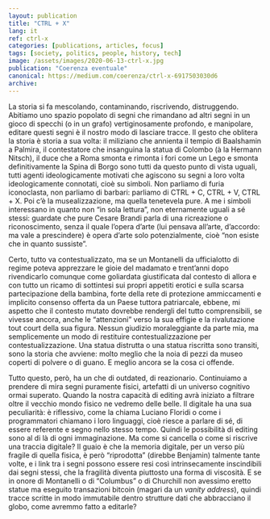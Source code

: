 ```yaml
---
layout: publication
title: "CTRL + X"
lang: it
ref: ctrl-x
categories: [publications, articles, focus]
tags: [society, politics, people, history, tech]
image: /assets/images/2020-06-13-ctrl-x.jpg
publication: "Coerenza eventuale"
canonical: https://medium.com/coerenza/ctrl-x-6917503030d6
archive:
---
```


La storia si fa mescolando, contaminando, riscrivendo, distruggendo. Abitiamo uno spazio popolato di segni che rimandano ad altri segni in un gioco di specchi (o in un grafo) vertiginosamente profondo, e manipolare, editare questi segni è il nostro modo di lasciare tracce. Il gesto che oblitera la storia è storia a sua volta: il miliziano che annienta il tempio di Baalshamin a Palmira, il contestatore che insanguina la statua di Colombo (à la Hermann Nitsch), il duce che a Roma smonta e rimonta i fori come un Lego e smonta definitivamente la Spina di Borgo sono tutti da questo punto di vista uguali, tutti agenti ideologicamente motivati che agiscono su segni a loro volta ideologicamente connotati, cioè su simboli. Non parliamo di furia iconoclasta, non parliamo di barbari: parliamo di CTRL + C, CTRL + V, CTRL + X. Poi c’è la musealizzazione, ma quella tenetevela pure. A me i simboli interessano in quanto non “in sola lettura”, non eternamente uguali a sé stessi: guardate che pure Cesare Brandi parla di una ricreazione o riconoscimento, senza il quale l’opera d’arte (lui pensava all’arte, d’accordo: ma vale a prescindere) è opera d’arte solo potenzialmente, cioè “non esiste che in quanto sussiste”.

Certo, tutto va contestualizzato, ma se un Montanelli da ufficialotto di regime poteva apprezzare le gioie del madamato e trent’anni dopo rivendicarlo comunque come goliardata giustificata dal contesto di allora e con tutto un ricamo di sottintesi sui propri appetiti erotici e sulla scarsa partecipazione della bambina, forte della rete di protezione ammiccamenti e implicito consenso offerta da un Paese tuttora patriarcale, ebbene, mi aspetto che il contesto mutato dovrebbe rendergli del tutto comprensibili, se vivesse ancora, anche le “attenzioni” verso la sua effigie e la rivalutazione tout court della sua figura. Nessun giudizio moraleggiante da parte mia, ma semplicemente un modo di restituire contestualizzazione per contestualizzazione. Una statua distrutta o una statua riscritta sono transiti, sono la storia che avviene: molto meglio che la noia di pezzi da museo coperti di polvere o di guano. E meglio ancora se la cosa ci offende.

Tutto questo, però, ha un che di outdated, di reazionario. Continuiamo a prendere di mira segni puramente fisici, artefatti di un universo cognitivo ormai superato. Quando la nostra capacità di editing avrà iniziato a filtrare oltre il vecchio mondo fisico ne vedremo delle belle. Il digitale ha una sua peculiarità: è riflessivo, come la chiama Luciano Floridi o come i programmatori chiamano i loro linguaggi, cioè riesce a parlare di sé, di essere referente e segno nello stesso tempo. Quindi le possibilità di editing sono al di là di ogni immaginazione. Ma come si cancella o come si riscrive una traccia digitale? Il guaio è che la memoria digitale, per un verso più fragile di quella fisica, è però “riprodotta” (direbbe Benjamin) talmente tante volte, e i link tra i segni possono essere resi così intrinsecamente inscindibili dai segni stessi, che la fragilità diventa piuttosto una forma di viscosità. E se in onore di Montanelli o di “Columbus” o di Churchill non avessimo eretto statue ma eseguito transazioni bitcoin (magari da un *vanity address*), quindi tracce scritte in modo immutabile dentro strutture dati che abbracciano il globo, come avremmo fatto a editarle?

